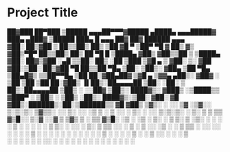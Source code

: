 # Project Title
██▓███   ██▀███   ▒█████   ▄▄▄██▀▀▀▓█████  ▄████▄  ▄▄▄█████▓    ███▄ ▄███▓ ▒█████   ███▄    █  ▄▄▄       ██▓     ██▓  ██████  ▄▄▄      
▓██░  ██▒▓██ ▒ ██▒▒██▒  ██▒   ▒██   ▓█   ▀ ▒██▀ ▀█  ▓  ██▒ ▓▒   ▓██▒▀█▀ ██▒▒██▒  ██▒ ██ ▀█   █ ▒████▄    ▓██▒    ▓██▒▒██    ▒ ▒████▄    
▓██░ ██▓▒▓██ ░▄█ ▒▒██░  ██▒   ░██   ▒███   ▒▓█    ▄ ▒ ▓██░ ▒░   ▓██    ▓██░▒██░  ██▒▓██  ▀█ ██▒▒██  ▀█▄  ▒██░    ▒██▒░ ▓██▄   ▒██  ▀█▄  
▒██▄█▓▒ ▒▒██▀▀█▄  ▒██   ██░▓██▄██▓  ▒▓█  ▄ ▒▓▓▄ ▄██▒░ ▓██▓ ░    ▒██    ▒██ ▒██   ██░▓██▒  ▐▌██▒░██▄▄▄▄██ ▒██░    ░██░  ▒   ██▒░██▄▄▄▄██ 
▒██▒ ░  ░░██▓ ▒██▒░ ████▓▒░ ▓███▒   ░▒████▒▒ ▓███▀ ░  ▒██▒ ░    ▒██▒   ░██▒░ ████▓▒░▒██░   ▓██░ ▓█   ▓██▒░██████▒░██░▒██████▒▒ ▓█   ▓██▒
▒▓▒░ ░  ░░ ▒▓ ░▒▓░░ ▒░▒░▒░  ▒▓▒▒░   ░░ ▒░ ░░ ░▒ ▒  ░  ▒ ░░      ░ ▒░   ░  ░░ ▒░▒░▒░ ░ ▒░   ▒ ▒  ▒▒   ▓▒█░░ ▒░▓  ░░▓  ▒ ▒▓▒ ▒ ░ ▒▒   ▓▒█░
░▒ ░       ░▒ ░ ▒░  ░ ▒ ▒░  ▒ ░▒░    ░ ░  ░  ░  ▒       ░       ░  ░      ░  ░ ▒ ▒░ ░ ░░   ░ ▒░  ▒   ▒▒ ░░ ░ ▒  ░ ▒ ░░ ░▒  ░ ░  ▒   ▒▒ ░
░░         ░░   ░ ░ ░ ░ ▒   ░ ░ ░      ░   ░          ░         ░      ░   ░ ░ ░ ▒     ░   ░ ░   ░   ▒     ░ ░    ▒ ░░  ░  ░    ░   ▒   
            ░         ░ ░   ░   ░      ░  ░░ ░                         ░       ░ ░           ░       ░  ░    ░  ░ ░        ░        ░  ░
                                           ░                                                                                            
                                                                                                                                      
